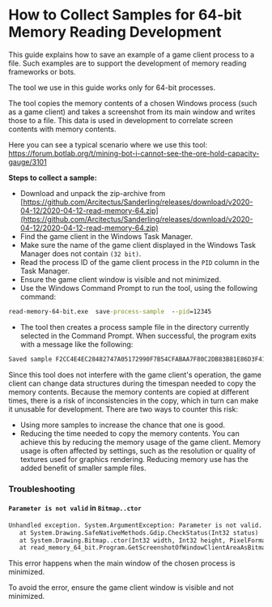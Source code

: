 # How to Collect Samples for 64-bit Memory Reading Development

This guide explains how to save an example of a game client process to a file. Such examples are to support the development of memory reading frameworks or bots.

The tool we use in this guide works only for 64-bit processes.

The tool copies the memory contents of a chosen Windows process (such as a game client) and takes a screenshot from its main window and writes those to a file. This data is used in development to correlate screen contents with memory contents.

Here you can see a typical scenario where we use this tool: https://forum.botlab.org/t/mining-bot-i-cannot-see-the-ore-hold-capacity-gauge/3101

**Steps to collect a sample:**

+ Download and unpack the zip-archive from [https://github.com/Arcitectus/Sanderling/releases/download/v2020-04-12/2020-04-12-read-memory-64.zip](https://github.com/Arcitectus/Sanderling/releases/download/v2020-04-12/2020-04-12-read-memory-64.zip)
+ Find the game client in the Windows Task Manager.
+ Make sure the name of the game client displayed in the Windows Task Manager does not contain `(32 bit)`.
+ Read the process ID of the game client process in the `PID` column in the Task Manager.
+ Ensure the game client window is visible and not minimized.
+ Use the Windows Command Prompt to run the tool, using the following command:
```cmd
read-memory-64-bit.exe  save-process-sample  --pid=12345
```
+ The tool then creates a process sample file in the directory currently selected in the Command Prompt. When successful, the program exits with a message like the following:
```cmd
Saved sample F2CC4E4EC28482747A05172990F7B54CFABAA7F80C2DB83B81E86D3F41523551 to file 'process-sample-F2CC4E4EC2.zip'.
```

Since this tool does not interfere with the game client's operation, the game client can change data structures during the timespan needed to copy the memory contents. Because the memory contents are copied at different times, there is a risk of inconsistencies in the copy, which in turn can make it unusable for development. There are two ways to counter this risk:

+ Using more samples to increase the chance that one is good.
+ Reducing the time needed to copy the memory contents. You can achieve this by reducing the memory usage of the game client. Memory usage is often affected by settings, such as the resolution or quality of textures used for graphics rendering. Reducing memory use has the added benefit of smaller sample files.

### Troubleshooting

#### `Parameter is not valid` in `Bitmap..ctor`

```txt
Unhandled exception. System.ArgumentException: Parameter is not valid.
   at System.Drawing.SafeNativeMethods.Gdip.CheckStatus(Int32 status)
   at System.Drawing.Bitmap..ctor(Int32 width, Int32 height, PixelFormat format)
   at read_memory_64_bit.Program.GetScreenshotOfWindowClientAreaAsBitmap(IntPtr windowHandle) 
```

This error happens when the main window of the chosen process is minimized.

To avoid the error, ensure the game client window is visible and not minimized.
